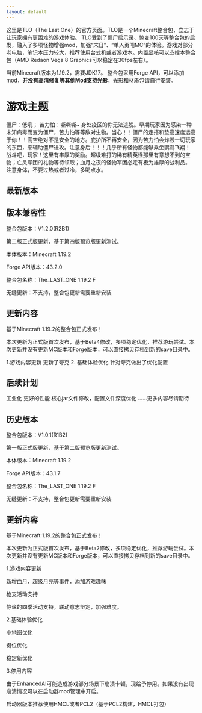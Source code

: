```yaml
---
layout: default
---
```

这里是TLO（The Last One）的官方页面。TLO是一个Minecraft整合包，立志于让玩家拥有更困难的游戏体验。
TLO受到了僵尸启示录、惊变100天等整合包的启发，融入了多项怪物增强mod，加强“末日”、“单人勇闯MC”的体验。游戏对部分老电脑，笔记本压力较大，推荐使用台式机或者游戏本。内置显核可以支撑本整合包（AMD Redaon Vega 8 Graphics可以稳定在30fps左右）。

当前Minecraft版本为1.19.2，需要JDK17。
整合包采用Forge API，可以添加mod，**并没有高清修复等其他Mod支持光影**，光影和材质包请自行安装。

# 游戏主题

僵尸：低吼；
苦力怕：嘶嘶嘶~
身处疫区的你无法逃脱。早期玩家因为感染一种未知病毒而变为僵尸，苦力怕等等敌对生物。当心！！僵尸的走搭和垫高速度远高于你！！高空绝对不是安全的地方。庇护所不再安全，因为苦力怕会炸毁一切玩家的东西，来辅助僵尸进攻。注意身后！！！几乎所有怪物都能够乘坐鹦鹉飞翔！
战斗吧，玩家！这里有丰厚的奖励。超级难打的稀有精英怪那里有意想不到的宝物；亡灵军团的礼物等待领取；血月之夜的怪物军团必定有极为雄厚的战利品。
注意身体，不要过热或者过冷，多喝点水。

## 最新版本
## 版本兼容性

整合包版本：V1.2.0(R2B1)

第二版正式版更新，基于第四版预览版更新测试。

本体版本：Minecraft 1.19.2

Forge API版本：43.2.0

整合包名称：The_LAST_ONE 1.19.2 F


无缝更新：不支持，整合包更新需要重新安装

## 更新内容

基于Minecraft 1.19.2的整合包正式发布！

本次更新为正式版首次发布，基于Beta4修改，多项稳定优化，推荐游玩尝试。本次更新并没有更新MC版本和Forge版本，可以直接拷贝存档到新的save目录中。

1.游戏内容更新
  更新了夸克
2. 基础体验优化
  针对夸克做出了优化配置
 
 ## 后续计划
 
工业化
更好的性能
核心jar文件修改，配置文件深度优化
……更多内容尽请期待

## 历史版本

整合包版本：V1.0.1(R1B2)

第一版正式版更新，基于第二版预览版更新测试。

本体版本：Minecraft 1.19.2

Forge API版本：43.1.7

整合包名称：The_LAST_ONE 1.19.2 F

无缝更新：不支持，整合包更新需要重新安装

## 更新内容

基于Minecraft 1.19.2的整合包正式发布！

本次更新为正式版首次发布，基于Beta2修改，多项稳定优化，推荐游玩尝试。本次更新并没有更新MC版本和Forge版本，可以直接拷贝存档到新的save目录中。

1.游戏内容更新

  新增血月，超级月亮等事件，添加游戏趣味
  
  枪支活动支持
  
  静谧的四季活动支持，联动意志坚定，加强难度。
  
2.基础体验优化

  小地图优化
  
  键位优化
  
  稳定新优化
  
3.停用内容

  由于EnhancedAI可能造成游戏部分场景下崩溃卡顿，现给予停用。如果没有出现崩溃情况可以在启动器mod管理中开启。

启动器版本推荐使用HMCL或者PCL2（基于PCL2构建，HMCL打包）



